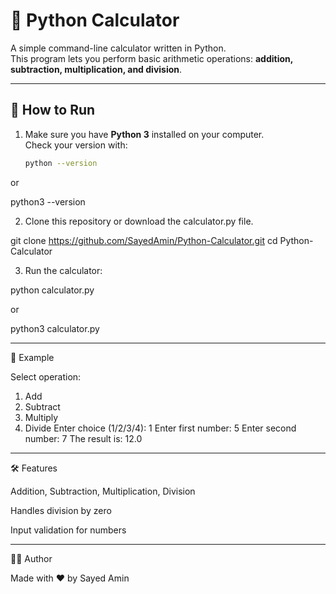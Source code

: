 # 🧮 Python Calculator

A simple command-line calculator written in Python.  
This program lets you perform basic arithmetic operations: **addition, subtraction, multiplication, and division**.

---

## 🚀 How to Run

1. Make sure you have **Python 3** installed on your computer.  
   Check your version with:
   ```bash
   python --version

or

python3 --version

2. Clone this repository or download the calculator.py file.

git clone https://github.com/SayedAmin/Python-Calculator.git
cd Python-Calculator


3. Run the calculator:

python calculator.py

or

python3 calculator.py




---

📖 Example

Select operation:
1. Add
2. Subtract
3. Multiply
4. Divide
Enter choice (1/2/3/4): 1
Enter first number: 5
Enter second number: 7
The result is: 12.0


---

🛠 Features

Addition, Subtraction, Multiplication, Division

Handles division by zero

Input validation for numbers



---

👨‍💻 Author

Made with ❤️ by Sayed Amin
